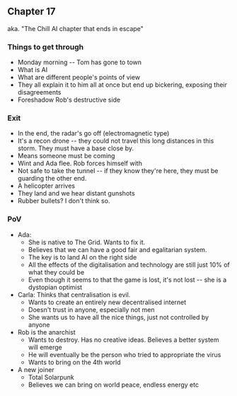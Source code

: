 ## Chapter 17

aka. "The Chill AI chapter that ends in escape"

### Things to get through

- Monday morning -- Tom has gone to town
- What is AI
- What are different people's points of view
- They all explain it to him all at once but end up bickering, exposing their disagreements
- Foreshadow Rob's destructive side

### Exit

- In the end, the radar's go off (electromagnetic type)
- It's a recon drone -- they could not travel this long distances in this storm. They must have a base close by.
- Means someone must be coming
- Wint and Ada flee. Rob forces himself with
- Not safe to take the tunnel -- if they know they're here, they must be guarding the other end.
- A helicopter arrives
- They land and we hear distant gunshots
- Rubber bullets? I don't think so.

### PoV

- Ada:
  - She is native to The Grid. Wants to fix it.
  - Believes that we can have a good fair and egalitarian system.
  - The key is to land AI on the right side
  - All the effects of the digitalisation and technology are still just 10% of what they could be
  - Even though it seems to that the game is lost, it's not lost -- she is a dystopian optimist
- Carla: Thinks that centralisation is evil.
  - Wants to create an entirely new decentralised internet
  - Doesn't trust in anyone, especially not men
  - She wants us to have all the nice things, just not controlled by anyone
- Rob is the anarchist
  - Wants to destroy. Has no creative ideas. Believes a better system will emerge
  - He will eventually be the person who tried to appropriate the virus
  - Wants to bring on the 4th world
- A new joiner
  - Total Solarpunk
  - Believes we can bring on world peace, endless energy etc
